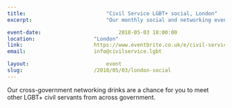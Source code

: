 ```yaml
---
title:  						"Civil Service LGBT+ social, London"
excerpt:	  					"Our monthly social and networking event in London."

event-date: 						2018-05-03 18:00:00
location: 					"London"
link: 						https://www.eventbrite.co.uk/e/civil-service-lgbt-social-london-tickets-39611770873
email: 						info@civilservice.lgbt

layout: 						event
slug:						/2018/05/03/london-social
---
```


Our cross-government networking drinks are a chance for you to meet other LGBT+ civil servants from across government.